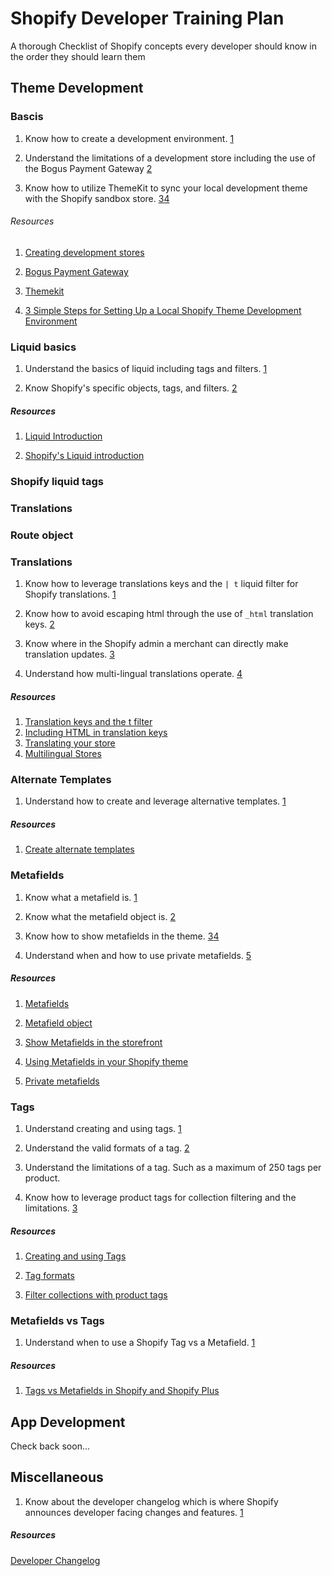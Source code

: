 # Shopify Developer Training Plan
A thorough Checklist of Shopify concepts every developer should know in the order they should learn them



## Theme Development

### Bascis

1. Know how to create a development environment. [1](https://help.shopify.com/en/partners/dashboard/managing-stores/development-stores)

2. Understand the limitations of a development store including the use of the Bogus Payment Gateway [2](https://help.shopify.com/en/partners/dashboard/managing-stores/test-orders-in-dev-stores#testing-using-shopifys-bogus-gateway)

3. Know how to utilize ThemeKit to sync your local development theme with the Shopify sandbox store. [3](https://shopify.github.io/themekit)[4](https://www.shopify.com/partners/blog/95401862-3-simple-steps-for-setting-up-a-local-shopify-theme-development-environment)

###### Resources

1. [Creating development stores](https://help.shopify.com/en/partners/dashboard/managing-stores/development-stores)

2. [Bogus Payment Gateway](https://help.shopify.com/en/partners/dashboard/managing-stores/test-orders-in-dev-stores#testing-using-shopifys-bogus-gateway)

3. [Themekit](https://shopify.github.io/themekit/)

4. [3 Simple Steps for Setting Up a Local Shopify Theme Development Environment](https://www.shopify.com/partners/blog/95401862-3-simple-steps-for-setting-up-a-local-shopify-theme-development-environment)

### Liquid basics

1. Understand the basics of liquid including tags and filters. [1](https://shopify.github.io/liquid/basics/introduction/)

2. Know Shopify's specific objects, tags, and filters. [2](https://shopify.dev/docs/themes/liquid/reference)

##### Resources

1. [Liquid Introduction](https://shopify.github.io/liquid/basics/introduction/)

2. [Shopify's Liquid introduction](https://shopify.dev/docs/themes/liquid/reference)

### Shopify liquid tags

### Translations

### Route object

### Translations

1. Know how to leverage translations keys and the `| t` liquid filter for Shopify translations. [1](d)

2. Know how to avoid escaping html through the use of `_html` translation keys. [2](https://shopify.dev/tutorials/develop-theme-localization-use-translation-keys#including-html-in-translation-keys)

3. Know where in the Shopify admin a merchant can directly make translation updates. [3](https://help.shopify.com/en/manual/using-themes/translate-theme)

4. Understand how multi-lingual translations operate. [4](https://help.shopify.com/en/manual/sell-online/multilingual-online-store)

##### Resources

1. [Translation keys and the t filter](https://shopify.dev/tutorials/develop-theme-localization-use-translation-keys)
2. [Including HTML in translation keys](https://shopify.dev/tutorials/develop-theme-localization-use-translation-keys#including-html-in-translation-keys)
3. [Translating your store](https://help.shopify.com/en/manual/using-themes/translate-theme)
4. [Multilingual Stores](https://help.shopify.com/en/manual/sell-online/multilingual-online-store)

### Alternate Templates

1. Understand how to create and leverage alternative templates. [1](https://shopify.dev/tutorials/customize-theme-create-alternate-templates)

##### Resources

1. [Create alternate templates](https://shopify.dev/tutorials/customize-theme-create-alternate-templates)

### Metafields

1. Know what a metafield is. [1](https://help.shopify.com/en/manual/products/metafields/index)

2. Know what the metafield object is. [2](https://shopify.dev/docs/themes/liquid/reference/objects/metafield)

3. Know how to show metafields in the theme. [3](https://help.shopify.com/en/manual/products/metafields/index#show-metafields-in-the-storefront)[4](https://www.shopify.com/partners/blog/110057030-using-metafields-in-your-shopify-theme)

4. Understand when and how to use private metafields. [5](https://shopify.dev/tutorials/store-data-in-metafields#private-metafields)

##### Resources

1. [Metafields](https://help.shopify.com/en/manual/products/metafields/index)

2. [Metafield object](https://shopify.dev/docs/themes/liquid/reference/objects/metafield)

3. [Show Metafields in the storefront](https://help.shopify.com/en/manual/products/metafields/index#show-metafields-in-the-storefront)

4. [Using Metafields in your Shopify theme](https://www.shopify.com/partners/blog/110057030-using-metafields-in-your-shopify-theme)

5. [Private metafields](https://shopify.dev/tutorials/store-data-in-metafields#private-metafields)

### Tags

1. Understand creating and using tags. [1](https://help.shopify.com/en/manual/productivity-tools/using-tags)

2. Understand the valid formats of a tag. [2](https://help.shopify.com/en/manual/products/details/tags)

3. Understand the limitations of a tag. Such as a maximum of 250 tags per product.

4. Know how to leverage product tags for collection filtering and the limitations. [3](https://shopify.dev/tutorials/customize-theme-filter-collections-with-product-tags)

##### Resources

1. [Creating and using Tags](https://help.shopify.com/en/manual/productivity-tools/using-tags)

2. [Tag formats](https://help.shopify.com/en/manual/products/details/tags)

3. [Filter collections with product tags](https://shopify.dev/tutorials/customize-theme-filter-collections-with-product-tags)

### Metafields vs Tags

1. Understand when to use a Shopify Tag vs a Metafield. [1](https://paulnrogers.com/shopify-tags-vs-metafields/)

##### Resources

1. [Tags vs Metafields in Shopify and Shopify Plus](https://paulnrogers.com/shopify-tags-vs-metafields/)

## App Development

Check back soon...


## Miscellaneous

1. Know about the developer changelog which is where Shopify announces developer facing changes and features. [1](https://shopify.dev/changelog)



##### Resources

[Developer Changelog](https://shopify.dev/changelog)
